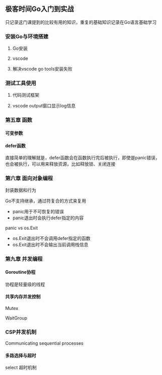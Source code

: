 ## 极客时间Go入门到实战

只记录这门课提到的比较有用的知识，重复的基础知识记录在Go语言基础学习



### 安装Go与环境搭建

1. Go安装

2. vscode

3. 解决vscode go tools安装失败



### 测试工具使用

1. 代码测试框架

2. vscode output窗口显示log信息

### 第五章 函数

#### 可变参数

#### defer函数

直接简单的理解就是，defer函数会在函数执行完后被执行，即使是panic错误，也会被执行，可以用来释放资源，比如释放锁、关闭连接



### 第六章 面向对象编程

封装数据和行为

Go不支持继承，通过符复合的方式来复用



- panic用于不可恢复的错误
- panic退出时会执行defer指定的内容

panic vs os.Exit

- os.Exit退出时不会调用defer指定的函数
- os.Exit退出时不会输出当前调用栈信息

### 第九章 并发编程

#### Goroutine协程

协程是轻量级的线程



#### 共享内存并发控制

Mutex



WaitGroup



### CSP并发机制

Communicating sequential processes





#### 多路选择与超时

select 超时机制
